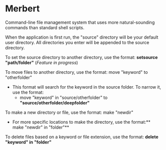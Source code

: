 # Merbert
Command-line file management system that uses more natural-sounding commands than standard shell scripts.

When the application is first run, the "source" directory will be your default user directory. All directories you enter will be appended to the source directory.

To set the source directory to another directory, use the format: **setsource "path/folder"** (_Feature in progress_)

To move files to another directory, use the format: move "keyword" to "otherfolder"
  - This format will search for the keyword in the source folder. To narrow it, use the format: 
    -  move "keyword" in "source/otherfolder" to **"source/otherfolder/deepfolder"**

To make a new directory or file, use the format: make "newdir"
 - For more specific locations to make the directory, use the format:** make "newdir" in "folder"**

To delete files based on a keyword or file extension, use the format: **delete "keyword" in "folder"**
